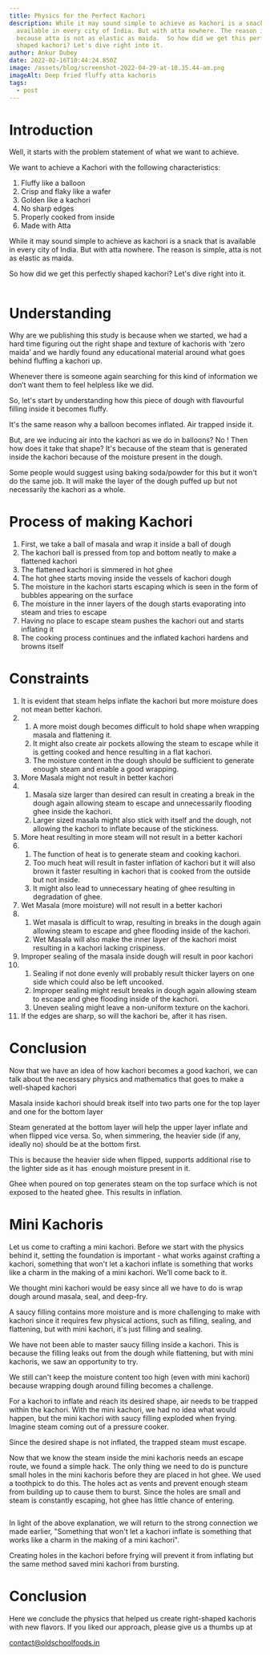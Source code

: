 ```yaml
---
title: Physics for the Perfect Kachori
description: While it may sound simple to achieve as kachori is a snack which is
  available in every city of India. But with atta nowhere. The reason is simple
  because atta is not as elastic as maida.  So how did we get this perfectly
  shaped kachori? Let's dive right into it.
author: Ankur Dubey
date: 2022-02-16T10:44:24.850Z
image: /assets/blog/screenshot-2022-04-29-at-10.35.44-am.png
imageAlt: Deep fried fluffy atta kachoris
tags:
  - post
---
```

<div>

# Introduction

Well, it starts with the problem statement of what we want to achieve. 

We want to achieve a Kachori with the following characteristics:

1. Fluffy like a balloon
2. Crisp and flaky like a wafer
3. Golden like a kachori
4. No sharp edges
5. Properly cooked from inside
6. Made with Atta

While it may sound simple to achieve as kachori is a snack that is available in every city of India. But with atta nowhere. The reason is simple, atta is not as elastic as maida.

So how did we get this perfectly shaped kachori? Let's dive right into it.

</div>

![]()

<div>

# Understanding

Why are we publishing this study is because when we started, we had a hard time figuring out the right shape and texture of kachoris with ‘zero maida’ and we hardly found any educational material around what goes behind fluffing a kachori up.

Whenever there is someone again searching for this kind of information we don’t want them to feel helpless like we did.

So, let's start by understanding how this piece of dough with flavourful filling inside it becomes fluffy.

It's the same reason why a balloon becomes inflated. Air trapped inside it.

But, are we inducing air into the kachori as we do in balloons? No ! Then how does it take that shape? It's because of the steam that is generated inside the kachori because of the moisture present in the dough.

Some people would suggest using baking soda/powder for this but it won't do the same job. It will make the layer of the dough puffed up but not necessarily the kachori as a whole.

</div>

<div>

# Process of making Kachori

1. First, we take a ball of masala and wrap it inside a ball of dough
2. The kachori ball is pressed from top and bottom neatly to make a flattened kachori
3. The flattened kachori is simmered in hot ghee
4. The hot ghee starts moving inside the vessels of kachori dough
5. The moisture in the kachori starts escaping which is seen in the form of bubbles appearing on the surface
6. The moisture in the inner layers of the dough starts evaporating into steam and tries to escape
7. Having no place to escape steam pushes the kachori out and starts inflating it
8. The cooking process continues and the inflated kachori hardens and browns itself

</div>

<div>

# Constraints

1. It is evident that steam helps inflate the kachori but more moisture does not mean better kachori. 
2. 1. A more moist dough becomes difficult to hold shape when wrapping masala and flattening it.
   2. It might also create air pockets allowing the steam to escape while it is getting cooked and hence resulting in a flat kachori.
   3. The moisture content in the dough should be sufficient to generate enough steam and enable a good wrapping.
3. More Masala might not result in better kachori
4. 1. Masala size larger than desired can result in creating a break in the dough again allowing steam to escape and unnecessarily flooding ghee inside the kachori.
   2. Larger sized masala might also stick with itself and the dough, not allowing the kachori to inflate because of the stickiness.
5. More heat resulting in more steam will not result in a better kachori
6. 1. The function of heat is to generate steam and cooking kachori.
   2. Too much heat will result in faster inflation of kachori but it will also brown it faster resulting in kachori that is cooked from the outside but not inside.
   3. It might also lead to unnecessary heating of ghee resulting in degradation of ghee.
7. Wet Masala (more moisture) will not result in a better kachori
8. 1. Wet masala is difficult to wrap, resulting in breaks in the dough again allowing steam to escape and ghee flooding inside of the kachori.
   2. Wet Masala will also make the inner layer of the kachori moist resulting in a kachori lacking crispiness.
9. Improper sealing of the masala inside dough will result in poor kachori
10. 1. Sealing if not done evenly will probably result thicker layers on one side which could also be left uncooked.
    2. Improper sealing might result breaks in dough again allowing steam to escape and ghee flooding inside of the kachori.
    3. Uneven sealing might leave a non-uniform texture on the kachori.
11. If the edges are sharp, so will the kachori be, after it has risen.

</div>

<div>

# Conclusion

Now that we have an idea of how kachori becomes a good kachori, we can talk about the necessary physics and mathematics that goes to make a well-shaped kachori

Masala inside kachori should break itself into two parts one for the top layer and one for the bottom layer

Steam generated at the bottom layer will help the upper layer inflate and when flipped vice versa. So, when simmering, the heavier side (if any, ideally no) should be at the bottom first.

This is because the heavier side when flipped, supports additional rise to the lighter side as it has  enough moisture present in it.

Ghee when poured on top generates steam on the top surface which is not exposed to the heated ghee. This results in inflation.

</div>

<div>

# Mini Kachoris

Let us come to crafting a mini kachori. Before we start with the physics behind it, setting the foundation is important - what works against crafting a kachori, something that won't let a kachori inflate is something that works like a charm in the making of a mini kachori. We’ll come back to it.

We thought mini kachori would be easy since all we have to do is wrap dough around masala, seal, and deep-fry. 

A saucy filling contains more moisture and is more challenging to make with kachori since it requires few physical actions, such as filling, sealing, and flattening, but with mini kachori, it's just filling and sealing. 

We have not been able to master saucy filling inside a kachori. This is because the filling leaks out from the dough while flattening, but with mini kachoris, we saw an opportunity to try.

We still can't keep the moisture content too high (even with mini kachori) because wrapping dough around filling becomes a challenge.

For a kachori to inflate and reach its desired shape, air needs to be trapped within the kachori. With the mini kachori, we had no idea what would happen, but the mini kachori with saucy filling exploded when frying. Imagine steam coming out of a pressure cooker.

Since the desired shape is not inflated, the trapped steam must escape. 

Now that we know the steam inside the mini kachoris needs an escape route, we found a simple hack. The only thing we need to do is puncture small holes in the mini kachoris before they are placed in hot ghee. We used a toothpick to do this. The holes act as vents and prevent enough steam from building up to cause them to burst. Since the holes are small and steam is constantly escaping, hot ghee has little chance of entering.

![]()

In light of the above explanation, we will return to the strong connection we made earlier, "Something that won't let a kachori inflate is something that works like a charm in the making of a mini kachori".

Creating holes in the kachori before frying will prevent it from inflating but the same method saved mini kachori from bursting.

</div>

<div>

# Conclusion

Here we conclude the physics that helped us create right-shaped kachoris with new flavors. If you liked our approach, please give us a thumbs up at

[contact@oldschoolfoods.in](mailto:contact@oldschoolfoods.in)
